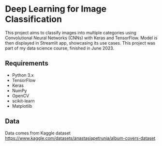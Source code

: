 
# Deep Learning for Image Classification


This project aims to classify images into multiple categories using Convolutional Neural Networks (CNNs) with Keras and TensorFlow. Model is then displayed in Streamlit app, showcasing its use cases. This project was part of my data science course, finished in June 2023. 

## Requirements
- Python 3.x
- TensorFlow
- Keras
- NumPy
- OpenCV
- scikit-learn
- Matplotlib

## Data 
Data comes from Kaggle dataset 
https://www.kaggle.com/datasets/anastasiapetrunia/album-covers-dataset

